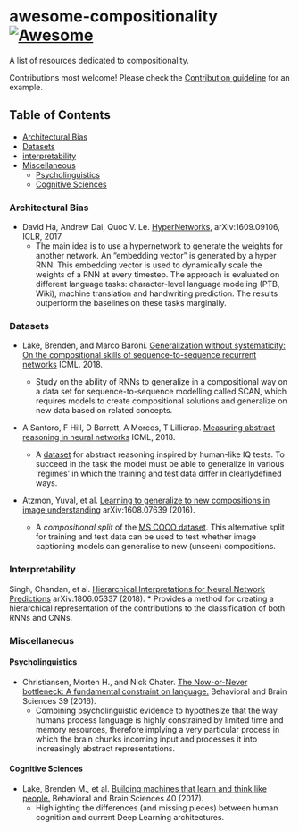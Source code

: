 # awesome-compositionality [![Awesome](https://awesome.re/badge.svg)](https://awesome.re)

A list of resources dedicated to compositionality. 

Contributions most welcome! Please check the [Contribution guideline](CONTRIBUTING.md) for an example.

## Table of Contents
* [Architectural Bias](#architectural-bias)
* [Datasets](#datasets)
* [interpretability](#interpretability)
* [Miscellaneous](#miscellaneous)
  * [Psycholinguistics](#psycholinguistics)
  * [Cognitive Sciences](#cognitive-sciences)
   

### Architectural Bias

- David Ha, Andrew Dai, Quoc V. Le. [HyperNetworks](https://arxiv.org/abs/1609.09106), arXiv:1609.09106, ICLR, 2017 
  * The main idea is to use a hypernetwork to generate the weights for another network. An “embedding vector” is generated by a hyper RNN. This embedding vector is used to dynamically scale the weights of a RNN at every timestep. The approach is evaluated on different language tasks: character-level language modeling (PTB, Wiki), machine translation and handwriting prediction. The results outperform the baselines on these tasks marginally.
  
### Datasets

- Lake, Brenden, and Marco Baroni. [Generalization without systematicity: On the compositional skills of sequence-to-sequence recurrent networks](http://proceedings.mlr.press/v80/lake18a/lake18a.pdf) ICML. 2018.
  * Study on the ability of RNNs to generalize in a compositional way on a data set for sequence-to-sequence modelling called SCAN, which requires models to create compositional solutions and generalize on new data based on related concepts.

- A Santoro, F Hill, D Barrett, A Morcos, T Lillicrap. [Measuring abstract reasoning in neural networks](http://proceedings.mlr.press/v80/santoro18a/santoro18a.pdf) ICML, 2018. 
    * A [dataset](https://github.com/deepmind/abstract-reasoning-matrices) for abstract reasoning inspired by human-like IQ tests. To succeed in the task the model must be able to generalize in various ‘regimes’ in which the training and test data differ in clearlydefined ways.
				
- Atzmon, Yuval, et al. [Learning to generalize to new compositions in image understanding](https://arxiv.org/pdf/1608.07639.pdf) arXiv:1608.07639 (2016).
    * A *compositional split* of the [MS COCO dataset](http://cocodataset.org/). This alternative split for training and test data can be used to test whether image captioning models can generalise to new (unseen) compositions.

### Interpretability
Singh, Chandan, et al. [Hierarchical Interpretations for Neural Network Predictions](https://arxiv.org/pdf/1806.05337.pdf) arXiv:1806.05337 (2018).
    * Provides a method for creating a hierarchical representation of the contributions to the classification of both RNNs and CNNs.

### Miscellaneous

#### Psycholinguistics

- Christiansen, Morten H., and Nick Chater. [The Now-or-Never bottleneck: A fundamental constraint on language.](https://www.cambridge.org/core/services/aop-cambridge-core/content/view/938D54E80A2A90A1C5990F4915B5E8D8/S0140525X1500031Xa.pdf/nowornever_bottleneck_a_fundamental_constraint_on_language.pdf) Behavioral and Brain Sciences 39 (2016).
  * Combining psycholinguistic evidence to hypothesize that the way humans process language is highly constrained by limited time and memory resources, therefore implying a very particular process in which the brain chunks incoming input and processes it into increasingly abstract representations.

#### Cognitive Sciences

- Lake, Brenden M., et al. [Building machines that learn and think like people.](https://www.cambridge.org/core/services/aop-cambridge-core/content/view/A9535B1D745A0377E16C590E14B94993/S0140525X16001837a.pdf/building_machines_that_learn_and_think_like_people.pdf) Behavioral and Brain Sciences 40 (2017).
  * Highlighting the differences (and missing pieces) between human cognition and current Deep Learning architectures.
